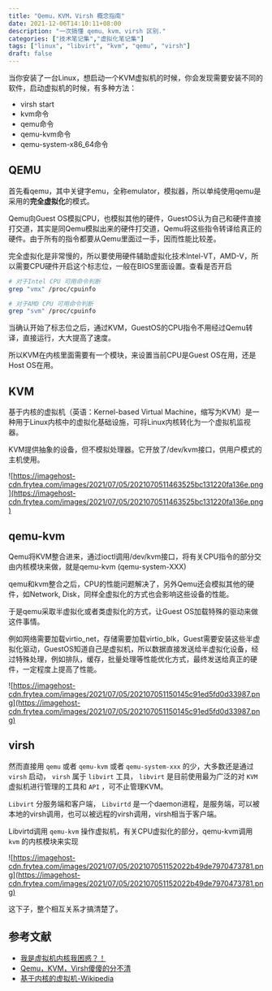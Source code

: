 ```yaml
---
title: "Qemu，KVM，Virsh 概念指南"
date: 2021-12-06T14:10:11+08:00
description: "一次搞懂 qemu、kvm、virsh 区别."
categories: ["技术笔记集","虚拟化笔记集"]
tags: ["linux", "libvirt", "kvm", "qemu", "virsh"]
draft: false
---
```


当你安装了一台Linux，想启动一个KVM虚拟机的时候，你会发现需要安装不同的软件，启动虚拟机的时候，有多种方法：

- virsh start
- kvm命令
- qemu命令
- qemu-kvm命令
- qemu-system-x86_64命令

## QEMU

首先看qemu，其中关键字emu，全称emulator，模拟器，所以单纯使用qemu是采用的**完全虚拟化**的模式。

Qemu向Guest OS模拟CPU，也模拟其他的硬件，GuestOS认为自己和硬件直接打交道，其实是同Qemu模拟出来的硬件打交道，Qemu将这些指令转译给真正的硬件。由于所有的指令都要从Qemu里面过一手，因而性能比较差。

完全虚拟化是非常慢的，所以要使用硬件辅助虚拟化技术Intel-VT，AMD-V，所以需要CPU硬件开启这个标志位，一般在BIOS里面设置。查看是否开启

```bash
# 对于Intel CPU 可用命令判断
grep "vmx" /proc/cpuinfo 

# 对于AMD CPU 可用命令判断
grep "svm" /proc/cpuinfo 
```

当确认开始了标志位之后，通过KVM，GuestOS的CPU指令不用经过Qemu转译，直接运行，大大提高了速度。

所以KVM在内核里面需要有一个模块，来设置当前CPU是Guest OS在用，还是Host OS在用。

## KVM

基于内核的虚拟机（英语：Kernel-based Virtual Machine，缩写为KVM）是一种用于Linux内核中的虚拟化基础设施，可将Linux内核转化为一个虚拟机监视器。

KVM提供抽象的设备，但不模拟处理器。它开放了/dev/kvm接口，供用户模式的主机使用。

![https://imagehost-cdn.frytea.com/images/2021/07/05/2021070511463525bc131220fa136e.png](https://imagehost-cdn.frytea.com/images/2021/07/05/2021070511463525bc131220fa136e.png)

## qemu-kvm

Qemu将KVM整合进来，通过ioctl调用/dev/kvm接口，将有关CPU指令的部分交由内核模块来做，就是qemu-kvm (qemu-system-XXX)

qemu和kvm整合之后，CPU的性能问题解决了，另外Qemu还会模拟其他的硬件，如Network, Disk，同样全虚拟化的方式也会影响这些设备的性能。

于是qemu采取半虚拟化或者类虚拟化的方式，让Guest OS加载特殊的驱动来做这件事情。

例如网络需要加载virtio_net，存储需要加载virtio_blk，Guest需要安装这些半虚拟化驱动，GuestOS知道自己是虚拟机，所以数据直接发送给半虚拟化设备，经过特殊处理，例如排队，缓存，批量处理等性能优化方式，最终发送给真正的硬件，一定程度上提高了性能。

![https://imagehost-cdn.frytea.com/images/2021/07/05/202107051150145c91ed5fd0d33987.png](https://imagehost-cdn.frytea.com/images/2021/07/05/202107051150145c91ed5fd0d33987.png)

## virsh

然而直接用 `qemu` 或者 `qemu-kvm` 或者 `qemu-system-xxx` 的少，大多数还是通过 `virsh` 启动， `virsh` 属于 `libvirt` 工具， `libvirt` 是目前使用最为广泛的对 `KVM` 虚拟机进行管理的工具和 `API` ，可不止管理KVM。

`Libvirt` 分服务端和客户端， `Libvirtd` 是一个daemon进程，是服务端，可以被本地的virsh调用，也可以被远程的virsh调用，virsh相当于客户端。

Libvirtd调用 `qemu-kvm` 操作虚拟机，有关CPU虚拟化的部分，qemu-kvm调用 `kvm` 的内核模块来实现

![https://imagehost-cdn.frytea.com/images/2021/07/05/202107051152022b49de7970473781.png](https://imagehost-cdn.frytea.com/images/2021/07/05/202107051152022b49de7970473781.png)

这下子，整个相互关系才搞清楚了。

## 参考文献

- [我是虚拟机内核我困惑？！](https://mp.weixin.qq.com/s?__biz=MzI1NzYzODk4OQ==&mid=2247483820&idx=1&sn=8a44b992491aea03e55eefb4815a1958&chksm=ea15168edd629f98e622dcb94e64fbb4a75055da98d620e7c83071b5d6d428904fa5c8e9c4ad&scene=21#wechat_redirect)
- [Qemu，KVM，Virsh傻傻的分不清](https://www.cnblogs.com/popsuper1982/p/8522535.html)
- [基于内核的虚拟机-Wikipedia](https://zh.wikipedia.org/wiki/%E5%9F%BA%E4%BA%8E%E5%86%85%E6%A0%B8%E7%9A%84%E8%99%9A%E6%8B%9F%E6%9C%BA#cite_note-14)